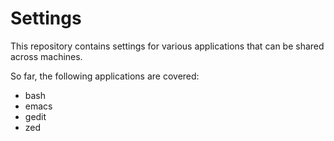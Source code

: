 # Settings

This repository contains settings for various applications that can be shared across machines.

So far, the following applications are covered:
- bash
- emacs
- gedit
- zed

